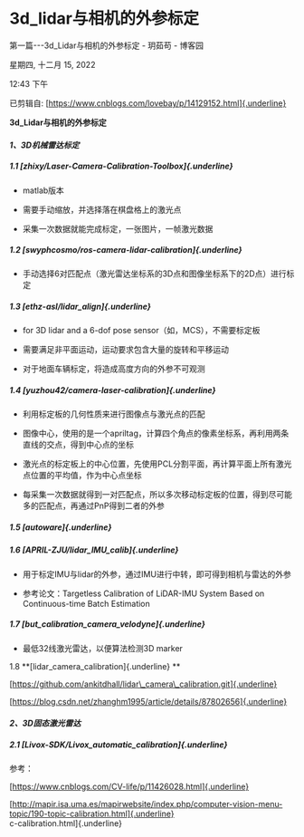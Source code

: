 # 3d_lidar与相机的外参标定

第一篇\-\--3d\_Lidar与相机的外参标定 - 玥茹苟 - 博客园

星期四, 十二月 15, 2022

12:43 下午

 

已剪辑自: [https://www.cnblogs.com/lovebay/p/14129152.html]{.underline}

**3d\_Lidar与相机的外参标定**

#### *1、3D机械雷达标定*

##### 1.1 [zhixy/Laser-Camera-Calibration-Toolbox]{.underline}

-   matlab版本

-   需要手动缩放，并选择落在棋盘格上的激光点

-   采集一次数据就能完成标定，一张图片，一帧激光数据

##### 1.2 [swyphcosmo/ros-camera-lidar-calibration]{.underline}

-   手动选择6对匹配点（激光雷达坐标系的3D点和图像坐标系下的2D点）进行标定

##### 1.3 [ethz-asl/lidar\_align]{.underline}

-   for 3D lidar and a 6-dof pose sensor（如，MCS），不需要标定板

-   需要满足非平面运动，运动要求包含大量的旋转和平移运动

-   对于地面车辆标定，将造成高度方向的外参不可观测

##### 1.4 [yuzhou42/camera-laser-calibration]{.underline}

-   利用标定板的几何性质来进行图像点与激光点的匹配

-   图像中心，使用的是一个apriltag，计算四个角点的像素坐标系，再利用两条直线的交点，得到中心点的坐标

-   激光点的标定板上的中心位置，先使用PCL分割平面，再计算平面上所有激光点位置的平均值，作为中心点坐标

-   每采集一次数据就得到一对匹配点，所以多次移动标定板的位置，得到尽可能多的匹配点，再通过PnP得到二者的外参

##### 1.5 [autoware]{.underline}

##### 1.6 [APRIL-ZJU/lidar\_IMU\_calib]{.underline}

-   用于标定IMU与lidar的外参，通过IMU进行中转，即可得到相机与雷达的外参

-   参考论文：Targetless Calibration of LiDAR-IMU System Based on Continuous-time Batch Estimation

##### 1.7 [but\_calibration\_camera\_velodyne]{.underline}

-   最低32线激光雷达，以便算法检测3D marker

1.8 **[lidar\_camera\_calibration]{.underline} **

[https://github.com/ankitdhall/lidar\_camera\_calibration.git]{.underline}

[https://blog.csdn.net/zhanghm1995/article/details/87802656]{.underline} 

 

#### *2、3D固态激光雷达*

##### 2.1 [Livox-SDK/Livox\_automatic\_calibration]{.underline}

 

 

参考：

[https://www.cnblogs.com/CV-life/p/11426028.html]{.underline}  

[http://mapir.isa.uma.es/mapirwebsite/index.php/computer-vision-menu-topic/190-topic-calibration.html]{.underline}   
c-calibration.html]{.underline}   
